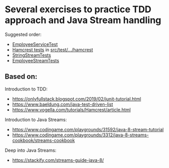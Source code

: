 # Several exercises to practice TDD approach and Java Stream handling

Suggested order:
- [EmployeeServiceTest](https://github.com/jp-chl/tdd-exercises/blob/master/src/test/java/com/jpvr/tddexercises/tdd/EmployeeServiceTest.java)
- [Hamcrest tests]() in [src/test/…/hamcrest](https://github.com/jp-chl/tdd-exercises/tree/master/src/test/java/com/jpvr/tddexercises/tdd/hamcrest)
- [StringStreamTests](https://github.com/jp-chl/tdd-exercises/blob/master/src/test/java/com/jpvr/tddexercises/tdd/streams/StringStreamTests.java)
- [EmployeeStreamTests](https://github.com/jp-chl/tdd-exercises/blob/master/src/test/java/com/jpvr/tddexercises/tdd/streams/EmployeeStreamTests.java)

## Based on:

Introduction to TDD:
- https://onlyfullstack.blogspot.com/2019/02/junit-tutorial.html
- https://www.baeldung.com/java-test-driven-list
- https://www.vogella.com/tutorials/Hamcrest/article.html

Introduction to Java Streams:
- https://www.codingame.com/playgrounds/31592/java-8-stream-tutorial
- https://www.codingame.com/playgrounds/3312/java-8-streams-cookbook/streams-cookbook

Deep into Java Streams:
- https://stackify.com/streams-guide-java-8/